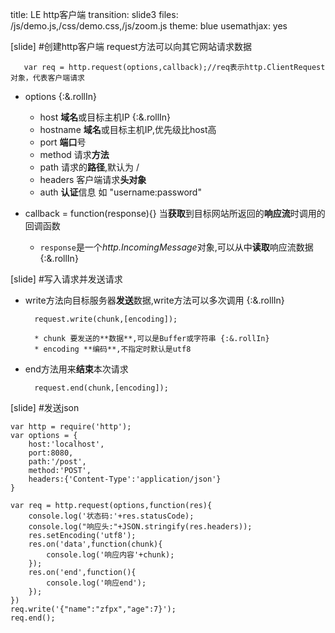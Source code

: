 title: LE http客户端
transition: slide3
files: /js/demo.js,/css/demo.css,/js/zoom.js
theme: blue
usemathjax: yes

[slide]
#创建http客户端
request方法可以向其它网站请求数据
```
   var req = http.request(options,callback);//req表示http.ClientRequest对象，代表客户端请求
```
* options {:&.rollIn}
  * host **域名**或目标主机IP {:&.rollIn}
  * hostname **域名**或目标主机IP,优先级比host高
  * port **端口**号
  * method 请求**方法**
  * path 请求的**路径**,默认为 /
  * headers 客户端请求**头对象**
  * auth **认证**信息 如 "username:password"

* callback = function(response){} 当**获取**到目标网站所返回的**响应流**时调用的回调函数
  * `response`是一个*http.IncomingMessage*对象,可以从中**读取**响应流数据 {:&.rollIn}

[slide]
#写入请求并发送请求
* write方法向目标服务器**发送**数据,write方法可以多次调用 {:&.rollIn}
    ```
      request.write(chunk,[encoding]);
    ```
        * chunk 要发送的**数据**,可以是Buffer或字符串 {:&.rollIn}
        * encoding **编码**,不指定时默认是utf8
* end方法用来**结束**本次请求
    ```
      request.end(chunk,[encoding]);
    ```

[slide]
#发送json
```
var http = require('http');
var options = {
    host:'localhost',
    port:8080,
    path:'/post',
    method:'POST',
    headers:{'Content-Type':'application/json'}
}

var req = http.request(options,function(res){
    console.log('状态码:'+res.statusCode);
    console.log("响应头:"+JSON.stringify(res.headers));
    res.setEncoding('utf8');
    res.on('data',function(chunk){
        console.log('响应内容'+chunk);
    });
    res.on('end',function(){
        console.log('响应end');
    });
})
req.write('{"name":"zfpx","age":7}');
req.end();
```

